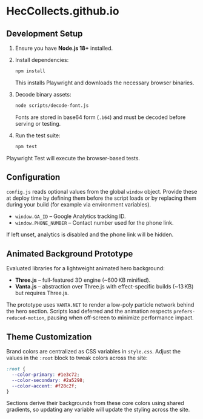 # HecCollects.github.io

## Development Setup

1. Ensure you have **Node.js 18+** installed.

2. Install dependencies:

   ```bash
   npm install
   ```

   This installs Playwright and downloads the necessary browser binaries.

3. Decode binary assets:

   ```bash
   node scripts/decode-font.js
   ```

   Fonts are stored in base64 form (`.b64`) and must be decoded before serving or testing.

4. Run the test suite:

   ```bash
   npm test
   ```

Playwright Test will execute the browser-based tests.

## Configuration

`config.js` reads optional values from the global `window` object.
Provide these at deploy time by defining them before the script loads or by
replacing them during your build (for example via environment variables).

- `window.GA_ID` – Google Analytics tracking ID.
- `window.PHONE_NUMBER` – Contact number used for the phone link.

If left unset, analytics is disabled and the phone link will be hidden.

## Animated Background Prototype

Evaluated libraries for a lightweight animated hero background:

- **Three.js** – full-featured 3D engine (~600 KB minified).
- **Vanta.js** – abstraction over Three.js with effect-specific builds (~13 KB) but requires Three.js.

The prototype uses `VANTA.NET` to render a low-poly particle network behind the hero section. Scripts load deferred and the animation respects `prefers-reduced-motion`, pausing when off‑screen to minimize performance impact.


## Theme Customization

Brand colors are centralized as CSS variables in `style.css`. Adjust the values in the `:root` block to tweak colors across the site:

```css
:root {
  --color-primary: #1e3c72;
  --color-secondary: #2a5298;
  --color-accent: #f28c2f;
}
```

Sections derive their backgrounds from these core colors using shared gradients, so updating any variable will update the styling across the site.

